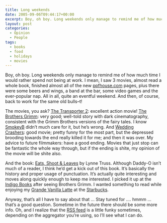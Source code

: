 ```yaml
---
title: Long weekends
date: 2005-09-06T09:44:17+00:00
excerpt: Boy, oh boy. Long weekends only manage to remind me of how much time I would rather spend not being at work. I mean, I
layout: post
categories:
  - Opinion
  - People
tags:
  - books
  - food
  - holidays
  - movies
---
```

Boy, oh boy. Long weekends only manage to remind me of how much time I would rather spend not being at work. I mean, I saw 3 movies, almost read a whole book, finished almost all of the new [ppfhouse.com](http://www.ppfhouse.com/) pages, plus there were some beers and wings, a band at the bar, some video games and the ever-popular nap. All in all, quite an eventful weekend. And then, of course, back to work for the same old bulls&#8211;t!

The movies, you ask? [The Transporter 2](http://www.imdb.com/title/tt0388482/): excellent action movie! [The Brothers Grimm](http://www.imdb.com/title/tt0355295/): very good; well-told story with dark cinematography, consistent with the Grimm Brothers versions of the fairy tales. I know [SmokeyB](http://bacon.frymybacon.com/) didn&#8217;t much care for it, but he&#8217;s wrong. And [Wedding Crashers](http://www.imdb.com/title/tt0396269/): good movie; pretty funny for the most part, but the depressed brooding towards the end really killed it for me; and then it was over. My advice to future filmmakers: have a good ending. Movies that just stop can be fantastic the whole way through, but if the ending is shite, my opinion of the movie will be shite also.

And the book: [Eats, Shoot & Leaves](http://www.amazon.ca/Eats-Shoots-Leaves-Tollerance-Punctuation/dp/1592400876/ref=sr_1_4?s=books&ie=UTF8&qid=1347502846&sr=1-4) by Lynne Truss. Although Daddy-O isn&#8217;t much of a reader, I think he&#8217;d get a kick out of this book. It&#8217;s basically the history and proper usage of punctuation. It&#8217;s actually quite interesting and moves along quickly enough to keep me interested. I picked it up at the [Indigo Books](http://www.chapters.indigo.ca/home/storeLocator/storeDetails/278/) after seeing Brothers Grimm. I wanted something to read while enjoying my [Grande Vanilla Latte](http://www.starbucks.com/menu/drinks/espresso/flavored-latte?foodZone=9999) at the [Starbucks](http://www.starbucks.ca/).

Anyway, that&#8217;s all I have to say about that &#8230; Stay tuned for &#8230;. hmmm &#8230; that&#8217;s a good question. Sometime in the future there should be some more info. Oh, and I realize that the [RSS feed](http://feeds.feedburner.com/craigmcn) is a little funky sometimes, depending on the aggregator you&#8217;re using, so I&#8217;ll see what I can do.